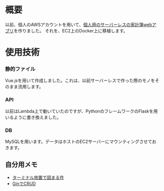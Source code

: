 # 概要
以前、個人のAWSアカウントを用いて、[個人用のサーバーレスの家計簿webアプリ](https://qiita.com/KMim/items/f3975e308d07df4b359f)を作りました。
それを、EC2上のDocker上に移植します。
# 使用技術
### 静的ファイル
Vue.jsを用いて作成しました。これは、以前サーバーレスで作った際のモノをそのまま流用します。
### API
以前はLambda上で動いていたのですが、PythonのフレームワークのFlaskを用いるように書き換えました。
### DB
MySQLを用います。データはホストのEC2サーバーにマウンティングさせておきます。
## 自分用メモ
- [ターミナル放置で固まる件](https://rcmdnk.com/blog/2014/08/23/computer-linux-putty/)
- [GinでCRUD](https://qiita.com/hyo_07/items/59c093dda143325b1859)
